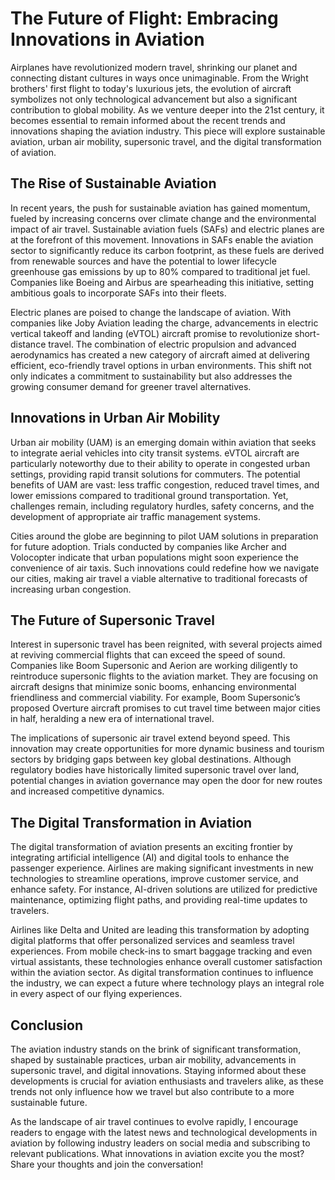# The Future of Flight: Embracing Innovations in Aviation

Airplanes have revolutionized modern travel, shrinking our planet and connecting distant cultures in ways once unimaginable. From the Wright brothers' first flight to today's luxurious jets, the evolution of aircraft symbolizes not only technological advancement but also a significant contribution to global mobility. As we venture deeper into the 21st century, it becomes essential to remain informed about the recent trends and innovations shaping the aviation industry. This piece will explore sustainable aviation, urban air mobility, supersonic travel, and the digital transformation of aviation.

## The Rise of Sustainable Aviation

In recent years, the push for sustainable aviation has gained momentum, fueled by increasing concerns over climate change and the environmental impact of air travel. Sustainable aviation fuels (SAFs) and electric planes are at the forefront of this movement. Innovations in SAFs enable the aviation sector to significantly reduce its carbon footprint, as these fuels are derived from renewable sources and have the potential to lower lifecycle greenhouse gas emissions by up to 80% compared to traditional jet fuel. Companies like Boeing and Airbus are spearheading this initiative, setting ambitious goals to incorporate SAFs into their fleets.

Electric planes are poised to change the landscape of aviation. With companies like Joby Aviation leading the charge, advancements in electric vertical takeoff and landing (eVTOL) aircraft promise to revolutionize short-distance travel. The combination of electric propulsion and advanced aerodynamics has created a new category of aircraft aimed at delivering efficient, eco-friendly travel options in urban environments. This shift not only indicates a commitment to sustainability but also addresses the growing consumer demand for greener travel alternatives.

## Innovations in Urban Air Mobility

Urban air mobility (UAM) is an emerging domain within aviation that seeks to integrate aerial vehicles into city transit systems. eVTOL aircraft are particularly noteworthy due to their ability to operate in congested urban settings, providing rapid transit solutions for commuters. The potential benefits of UAM are vast: less traffic congestion, reduced travel times, and lower emissions compared to traditional ground transportation. Yet, challenges remain, including regulatory hurdles, safety concerns, and the development of appropriate air traffic management systems.

Cities around the globe are beginning to pilot UAM solutions in preparation for future adoption. Trials conducted by companies like Archer and Volocopter indicate that urban populations might soon experience the convenience of air taxis. Such innovations could redefine how we navigate our cities, making air travel a viable alternative to traditional forecasts of increasing urban congestion.

## The Future of Supersonic Travel

Interest in supersonic travel has been reignited, with several projects aimed at reviving commercial flights that can exceed the speed of sound. Companies like Boom Supersonic and Aerion are working diligently to reintroduce supersonic flights to the aviation market. They are focusing on aircraft designs that minimize sonic booms, enhancing environmental friendliness and commercial viability. For example, Boom Supersonic’s proposed Overture aircraft promises to cut travel time between major cities in half, heralding a new era of international travel.

The implications of supersonic air travel extend beyond speed. This innovation may create opportunities for more dynamic business and tourism sectors by bridging gaps between key global destinations. Although regulatory bodies have historically limited supersonic travel over land, potential changes in aviation governance may open the door for new routes and increased competitive dynamics.

## The Digital Transformation in Aviation

The digital transformation of aviation presents an exciting frontier by integrating artificial intelligence (AI) and digital tools to enhance the passenger experience. Airlines are making significant investments in new technologies to streamline operations, improve customer service, and enhance safety. For instance, AI-driven solutions are utilized for predictive maintenance, optimizing flight paths, and providing real-time updates to travelers.

Airlines like Delta and United are leading this transformation by adopting digital platforms that offer personalized services and seamless travel experiences. From mobile check-ins to smart baggage tracking and even virtual assistants, these technologies enhance overall customer satisfaction within the aviation sector. As digital transformation continues to influence the industry, we can expect a future where technology plays an integral role in every aspect of our flying experiences.

## Conclusion

The aviation industry stands on the brink of significant transformation, shaped by sustainable practices, urban air mobility, advancements in supersonic travel, and digital innovations. Staying informed about these developments is crucial for aviation enthusiasts and travelers alike, as these trends not only influence how we travel but also contribute to a more sustainable future.

As the landscape of air travel continues to evolve rapidly, I encourage readers to engage with the latest news and technological developments in aviation by following industry leaders on social media and subscribing to relevant publications. What innovations in aviation excite you the most? Share your thoughts and join the conversation!
